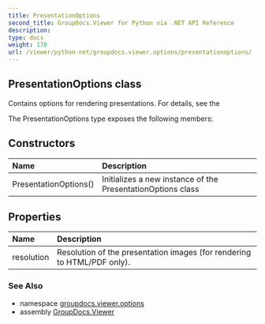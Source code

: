 ```yaml
---
title: PresentationOptions
second_title: GroupDocs.Viewer for Python via .NET API Reference
description: 
type: docs
weight: 170
url: /viewer/python-net/groupdocs.viewer.options/presentationoptions/
---
```


## PresentationOptions class

Contains options for rendering presentations. For details, see the

The PresentationOptions type exposes the following members:
## Constructors
| Name | Description |
| :- | :- |
|PresentationOptions()|Initializes a new instance of the PresentationOptions class|
## Properties
| Name | Description |
| :- | :- |
|resolution|Resolution of the presentation images (for rendering to HTML/PDF only).|

### See Also

* namespace [groupdocs.viewer.options](/viewer/python-net/groupdocs.viewer.options/)
* assembly [GroupDocs.Viewer](/viewer/python-net/)

